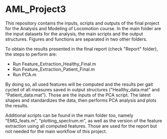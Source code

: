 # AML_Project3

This repository contains the inputs, scripts and outputs of the final project for the Analysis and Modeling of Locomotion course. 
In the main folder are the input datasets for the analysis, the main scripts and the output structures. 
Figures and functions are separated in two other folders. 

To obtain the results presented in the final report (check "Report" folder), the steps to perform are:
- Run Feature_Extraction_Healthy_Final.m
- Run Feature_Extraction_Patient_Final.m
- Run PCA.m

By doing so, all used features will be computed and the results per gait cycled of all measures saved in output structures ("Healthy_data.mat" and "Patient_data.mat"). Those are the inputs of the PCA script. The latest shapes and standardizes the data, then performs PCA analysis and plots the results. 

Additional scripts can be found in the main folder too, namely "EMG_feats.m", "plotting_spectrum.m", as well as the version of the feature extraction using all computed features. Those are used for the report but not needed for the main workflow of this project. 
